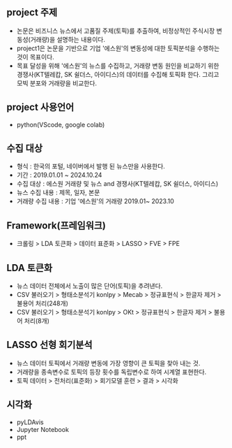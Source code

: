 ## project 주제
- 논문은 비즈니스 뉴스에서 고품질 주제(토픽)를 추출하여, 비정상적인 주식시장 변동성(거래량)을 설명하는 내용이다.
- project1은 논문을 기반으로 기업 '에스원'의 변동성에 대한 토픽분석을 수행하는 것이 목표이다.
- 목표 달성을 위해 '에스원'의 뉴스를 수집하고, 거래량 변동 원인을 비교하기 위한 경쟁사(KT텔레캅, SK 쉴더스, 아이디스)의 데이터를 수집해 토픽화 한다. 그리고 모빅 분포와 거래량을 비교한다.
## project 사용언어 
- python(VScode, google colab)
## 수집 대상
- 형식 : 한국의 포털, 네이버에서 발행 된 뉴스만을 사용한다.
- 기간 : 2019.01.01 ~ 2024.10.24
- 수집 대상 : 에스원 거래량 및 뉴스 and 경쟁사(KT텔레캅, SK 쉴더스, 아이디스)
- 뉴스 수집 내용 : 제목, 일자, 본문
- 거래량 수집 내용 : 기업 '에스원'의 거래량 2019.01~ 2023.10
## Framework(프레임워크)
- 크롤링 > LDA 토큰화 > 데이터 표준화 > LASSO > FVE > FPE
## LDA 토큰화
- 뉴스 데이터 전체에서 노출이 많은 단어(토픽)을 추려낸다.
- CSV 불러오기 > 형태소분석기 konlpy > Mecab > 정규표현식 > 한글자 제거 > 불용어 처리(248개)
- CSV 불러오기 > 형태소분석기 konlpy >  OKt  > 정규표현식 > 한글자 제거 > 불용어 처리(8개)

## LASSO 선형 회기분석
- 뉴스 데이터 토픽에서 거래량 변동에 가장 영향이 큰 토픽을 찾아 내는 것.
- 거래량을 종속변수로 토픽의 등장 횟수를 독립변수로 하여 시계열 표현한다.
- 토픽 데이터 > 전처리(표준화) > 회기모델 훈련 > 결과 > 시각화

## 시각화
- pyLDAvis
- Jupyter Notebook
- ppt
